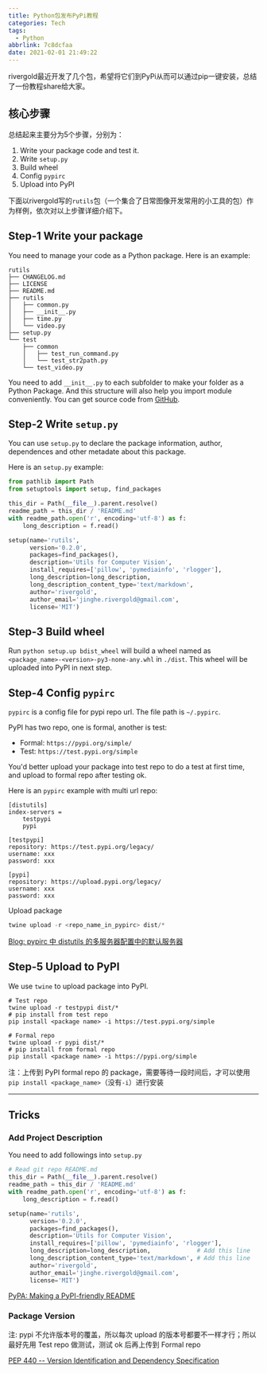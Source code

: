 ```yaml
---
title: Python包发布PyPi教程
categories: Tech
tags:
  - Python
abbrlink: 7c8dcfaa
date: 2021-02-01 21:49:22
---
```



rivergold最近开发了几个包，希望将它们到PyPi从而可以通过pip一键安装，总结了一份教程share给大家。

## 核心步骤

总结起来主要分为5个步骤，分别为：

1. Write your package code and test it.
2. Write `setup.py`
3. Build wheel
4. Config `pypirc`
5. Upload into PyPI

下面以rivergold写的`rutils`包（一个集合了日常图像开发常用的小工具的包）作为样例，依次对以上步骤详细介绍下。

## Step-1 Write your package

You need to manage your code as a Python package. Here is an example:

```shell
rutils
├── CHANGELOG.md
├── LICENSE
├── README.md
├── rutils
│   ├── common.py
│   ├── __init__.py
│   ├── time.py
│   └── video.py
├── setup.py
└── test
    ├── common
    │   ├── test_run_command.py
    │   └── test_str2path.py
    └── test_video.py

```

You need to add `__init__.py` to each subfolder to make your folder as a Python Package. And this structure will also help you import module conveniently. You can get source code from [GitHub](https://github.com/rivergold/rutils).

## Step-2 Write `setup.py`

You can use `setup.py` to declare the package information, author, dependences and other metadate about this package.

Here is an `setup.py` example:

```python
from pathlib import Path
from setuptools import setup, find_packages

this_dir = Path(__file__).parent.resolve()
readme_path = this_dir / 'README.md'
with readme_path.open('r', encoding='utf-8') as f:
    long_description = f.read()

setup(name='rutils',
      version='0.2.0',
      packages=find_packages(),
      description='Utils for Computer Vision',
      install_requires=['pillow', 'pymediainfo', 'rlogger'],
      long_description=long_description,
      long_description_content_type='text/markdown',
      author='rivergold',
      author_email='jinghe.rivergold@gmail.com',
      license='MIT')
```

## Step-3 Build wheel

Run `python setup.up bdist_wheel` will build a wheel named as `<package_name>-<version>-py3-none-any.whl` in `./dist`. This wheel will be uploaded into PyPI in next step.

## Step-4 Config `pypirc`

`pypirc` is a config file for pypi repo url. The file path is `~/.pypirc`.

PyPI has two repo, one is formal, another is test:

- Formal: `https://pypi.org/simple/`
- Test: `https://test.pypi.org/simple`

You'd better upload your package into test repo to do a test at first time, and upload to formal repo after testing ok.

Here is an `pypirc` example with multi url repo:

```shell
[distutils]
index-servers =
    testpypi
    pypi

[testpypi]
repository: https://test.pypi.org/legacy/
username: xxx
password: xxx

[pypi]
repository: https://upload.pypi.org/legacy/
username: xxx
password: xxx
```

Upload package

```python
twine upload -r <repo_name_in_pypirc> dist/*
```

[Blog: pypirc 中 distutils 的多服务器配置中的默认服务器](https://www.coder.work/article/1269078)

## Step-5 Upload to PyPI

We use `twine` to upload package into PyPI.

```shell
# Test repo
twine upload -r testpypi dist/*
# pip install from test repo
pip install <package name> -i https://test.pypi.org/simple

# Formal repo
twine upload -r pypi dist/*
# pip install from formal repo
pip install <package name> -i https://pypi.org/simple
```

注：上传到 PyPI formal repo 的 package，需要等待一段时间后，才可以使用`pip install <package_name>`（没有`-i`）进行安装

---

## Tricks

### Add Project Description

You need to add followings into `setup.py`

```python
# Read git repo README.md
this_dir = Path(__file__).parent.resolve()
readme_path = this_dir / 'README.md'
with readme_path.open('r', encoding='utf-8') as f:
    long_description = f.read()

setup(name='rutils',
      version='0.2.0',
      packages=find_packages(),
      description='Utils for Computer Vision',
      install_requires=['pillow', 'pymediainfo', 'rlogger'],
      long_description=long_description,             # Add this line
      long_description_content_type='text/markdown', # Add this line
      author='rivergold',
      author_email='jinghe.rivergold@gmail.com',
      license='MIT')
```

[PyPA: Making a PyPI-friendly README](https://packaging.python.org/guides/making-a-pypi-friendly-readme/)

### Package Version

注: pypi 不允许版本号的覆盖，所以每次 upload 的版本号都要不一样才行；所以最好先用 Test repo 做测试，测试 ok 后再上传到 Formal repo

[PEP 440 -- Version Identification and Dependency Specification](https://www.python.org/dev/peps/pep-0440/#version-specifiers)
